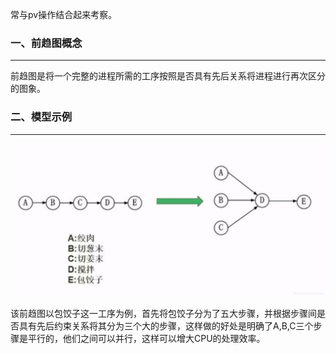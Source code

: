 常与pv操作结合起来考察。

### 一、前趋图概念

---

前趋图是将一个完整的进程所需的工序按照是否具有先后关系将进程进行再次区分的图象。



### 二、模型示例

---

![img](3.%E8%BF%9B%E7%A8%8B%E7%AE%A1%E7%90%86-%E5%89%8D%E8%B6%8B%E5%9B%BE.assets/watermark,type_ZmFuZ3poZW5naGVpdGk,shadow_10,text_aHR0cHM6Ly9ibG9nLmNzZG4ubmV0L2ltcmVhbF8=,size_16,color_FFFFFF,t_70-20220804160612267.jpeg)

该前趋图以包饺子这一工序为例，首先将包饺子分为了五大步骤，并根据步骤间是否具有先后约束关系将其分为三个大的步骤，这样做的好处是明确了A,B,C三个步骤是平行的，他们之间可以并行，这样可以增大CPU的处理效率。